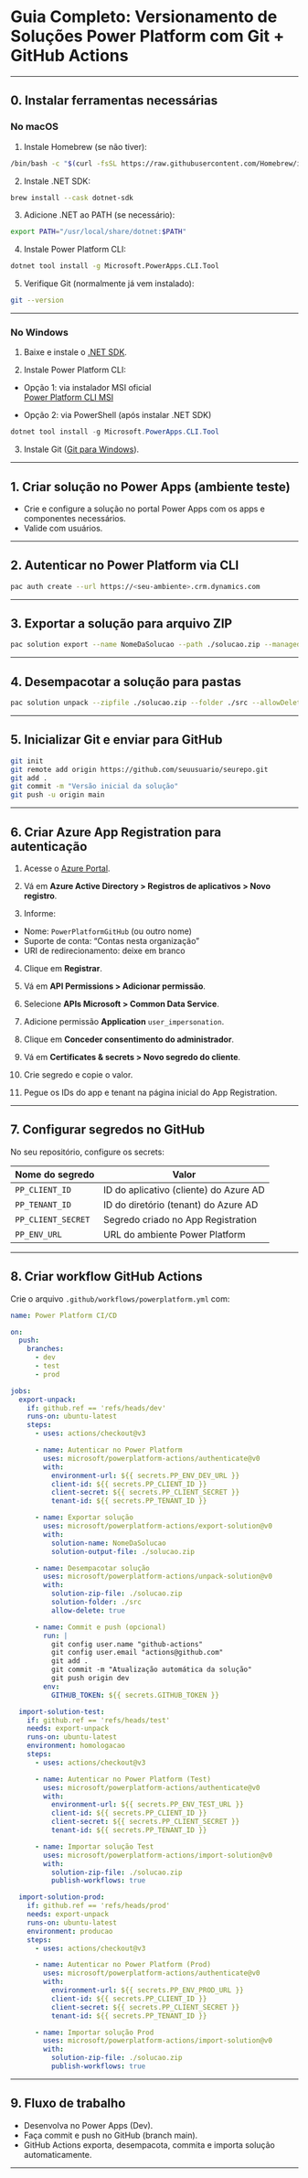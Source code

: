 
# Guia Completo: Versionamento de Soluções Power Platform com Git + GitHub Actions

---

## 0. Instalar ferramentas necessárias

### No macOS

1. Instale Homebrew (se não tiver):
```bash
/bin/bash -c "$(curl -fsSL https://raw.githubusercontent.com/Homebrew/install/HEAD/install.sh)"
```

2. Instale .NET SDK:
```bash
brew install --cask dotnet-sdk
```

3. Adicione .NET ao PATH (se necessário):
```bash
export PATH="/usr/local/share/dotnet:$PATH"
```

4. Instale Power Platform CLI:
```bash
dotnet tool install -g Microsoft.PowerApps.CLI.Tool
```

5. Verifique Git (normalmente já vem instalado):
```bash
git --version
```

---

### No Windows

1. Baixe e instale o [.NET SDK](https://dotnet.microsoft.com/en-us/download).

2. Instale Power Platform CLI:  
- Opção 1: via instalador MSI oficial  
[Power Platform CLI MSI](https://aka.ms/PowerAppsCLI)  

- Opção 2: via PowerShell (após instalar .NET SDK)  
```powershell
dotnet tool install -g Microsoft.PowerApps.CLI.Tool
```

3. Instale Git ([Git para Windows](https://git-scm.com/download/win)).

---

## 1. Criar solução no Power Apps (ambiente teste)

- Crie e configure a solução no portal Power Apps com os apps e componentes necessários.
- Valide com usuários.

---

## 2. Autenticar no Power Platform via CLI

```bash
pac auth create --url https://<seu-ambiente>.crm.dynamics.com
```

---

## 3. Exportar a solução para arquivo ZIP

```bash
pac solution export --name NomeDaSolucao --path ./solucao.zip --managed false
```

---

## 4. Desempacotar a solução para pastas

```bash
pac solution unpack --zipfile ./solucao.zip --folder ./src --allowDelete true
```

---

## 5. Inicializar Git e enviar para GitHub

```bash
git init
git remote add origin https://github.com/seuusuario/seurepo.git
git add .
git commit -m "Versão inicial da solução"
git push -u origin main
```

---

## 6. Criar Azure App Registration para autenticação

1. Acesse o [Azure Portal](https://portal.azure.com).

2. Vá em **Azure Active Directory > Registros de aplicativos > Novo registro**.

3. Informe:  
- Nome: `PowerPlatformGitHub` (ou outro nome)  
- Suporte de conta: “Contas nesta organização”  
- URI de redirecionamento: deixe em branco

4. Clique em **Registrar**.

5. Vá em **API Permissions > Adicionar permissão**.

6. Selecione **APIs Microsoft > Common Data Service**.

7. Adicione permissão **Application** `user_impersonation`.

8. Clique em **Conceder consentimento do administrador**.

9. Vá em **Certificates & secrets > Novo segredo do cliente**.

10. Crie segredo e copie o valor.

11. Pegue os IDs do app e tenant na página inicial do App Registration.

---

## 7. Configurar segredos no GitHub

No seu repositório, configure os secrets:

| Nome do segredo   | Valor                                   |
|-------------------|----------------------------------------|
| `PP_CLIENT_ID`    | ID do aplicativo (cliente) do Azure AD |
| `PP_TENANT_ID`    | ID do diretório (tenant) do Azure AD   |
| `PP_CLIENT_SECRET`| Segredo criado no App Registration      |
| `PP_ENV_URL`      | URL do ambiente Power Platform          |

---

## 8. Criar workflow GitHub Actions

Crie o arquivo `.github/workflows/powerplatform.yml` com:

```yaml
name: Power Platform CI/CD

on:
  push:
    branches:
      - dev
      - test
      - prod

jobs:
  export-unpack:
    if: github.ref == 'refs/heads/dev'
    runs-on: ubuntu-latest
    steps:
      - uses: actions/checkout@v3

      - name: Autenticar no Power Platform
        uses: microsoft/powerplatform-actions/authenticate@v0
        with:
          environment-url: ${{ secrets.PP_ENV_DEV_URL }}
          client-id: ${{ secrets.PP_CLIENT_ID }}
          client-secret: ${{ secrets.PP_CLIENT_SECRET }}
          tenant-id: ${{ secrets.PP_TENANT_ID }}

      - name: Exportar solução
        uses: microsoft/powerplatform-actions/export-solution@v0
        with:
          solution-name: NomeDaSolucao
          solution-output-file: ./solucao.zip

      - name: Desempacotar solução
        uses: microsoft/powerplatform-actions/unpack-solution@v0
        with:
          solution-zip-file: ./solucao.zip
          solution-folder: ./src
          allow-delete: true

      - name: Commit e push (opcional)
        run: |
          git config user.name "github-actions"
          git config user.email "actions@github.com"
          git add .
          git commit -m "Atualização automática da solução"
          git push origin dev
        env:
          GITHUB_TOKEN: ${{ secrets.GITHUB_TOKEN }}

  import-solution-test:
    if: github.ref == 'refs/heads/test'
    needs: export-unpack
    runs-on: ubuntu-latest
    environment: homologacao
    steps:
      - uses: actions/checkout@v3

      - name: Autenticar no Power Platform (Test)
        uses: microsoft/powerplatform-actions/authenticate@v0
        with:
          environment-url: ${{ secrets.PP_ENV_TEST_URL }}
          client-id: ${{ secrets.PP_CLIENT_ID }}
          client-secret: ${{ secrets.PP_CLIENT_SECRET }}
          tenant-id: ${{ secrets.PP_TENANT_ID }}

      - name: Importar solução Test
        uses: microsoft/powerplatform-actions/import-solution@v0
        with:
          solution-zip-file: ./solucao.zip
          publish-workflows: true

  import-solution-prod:
    if: github.ref == 'refs/heads/prod'
    needs: export-unpack
    runs-on: ubuntu-latest
    environment: producao
    steps:
      - uses: actions/checkout@v3

      - name: Autenticar no Power Platform (Prod)
        uses: microsoft/powerplatform-actions/authenticate@v0
        with:
          environment-url: ${{ secrets.PP_ENV_PROD_URL }}
          client-id: ${{ secrets.PP_CLIENT_ID }}
          client-secret: ${{ secrets.PP_CLIENT_SECRET }}
          tenant-id: ${{ secrets.PP_TENANT_ID }}

      - name: Importar solução Prod
        uses: microsoft/powerplatform-actions/import-solution@v0
        with:
          solution-zip-file: ./solucao.zip
          publish-workflows: true

```

---

## 9. Fluxo de trabalho 

- Desenvolva no Power Apps (Dev).  
- Faça commit e push no GitHub (branch main).  
- GitHub Actions exporta, desempacota, commita e importa solução automaticamente.

---


